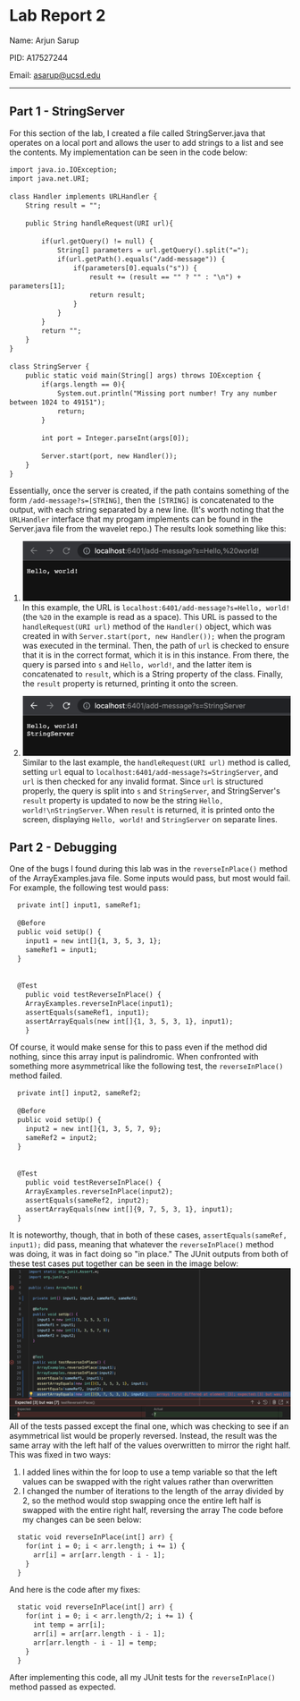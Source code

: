# Lab Report 2
Name: Arjun Sarup

PID: A17527244

Email: asarup@ucsd.edu

---

## Part 1 - StringServer

For this section of the lab, I created a file called StringServer.java that operates on a local port and allows the user to add strings to a list and see the contents. My implementation can be seen in the code below:

```
import java.io.IOException;
import java.net.URI;

class Handler implements URLHandler {
    String result = "";

    public String handleRequest(URI url){
        
        if(url.getQuery() != null) {
            String[] parameters = url.getQuery().split("=");
            if(url.getPath().equals("/add-message")) {
                if(parameters[0].equals("s")) {
                    result += (result == "" ? "" : "\n") + parameters[1];
                    return result;
                }
            } 
        }
        return "";
    }
}

class StringServer {
    public static void main(String[] args) throws IOException {
        if(args.length == 0){
            System.out.println("Missing port number! Try any number between 1024 to 49151");
            return;
        }

        int port = Integer.parseInt(args[0]);

        Server.start(port, new Handler());
    }
}
```

Essentially, once the server is created, if the path contains something of the form `/add-message?s=[STRING]`, then the `[STRING]` is concatenated to the output, with each string separated by a new line. (It's worth noting that the `URLHandler` interface that my progam implements can be found in the Server.java file from the wavelet repo.) The results look something like this:

1) ![StringServer Demo 1](StringServer_Demo_1.png)
In this example, the URL is `localhost:6401/add-message?s=Hello, world!` (the `%20` in the example is read as a space). This URL is passed to the `handleRequest(URI url)` method of the `Handler()` object, which was created in with `Server.start(port, new Handler());` when the program was executed in the terminal. Then, the path of `url` is checked to ensure that it is in the correct format, which it is in this instance. From there, the query is parsed into `s` and `Hello, world!`, and the latter item is concatenated to `result`, which is a String property of the class. Finally, the `result` property is returned, printing it onto the screen.

2) ![StringServer Demo 2](StringServer_Demo_2.png)
Similar to the last example, the `handleRequest(URI url)` method is called, setting `url` equal to `localhost:6401/add-message?s=StringServer`, and `url` is then checked for any invalid format. Since `url` is structured properly, the query is split into `s` and `StringServer`, and StringServer's `result` property is updated to now be the string `Hello, world!\nStringServer`. When `result` is returned, it is printed onto the screen, displaying `Hello, world!` and `StringServer` on separate lines.


## Part 2 - Debugging
One of the bugs I found during this lab was in the `reverseInPlace()` method of the ArrayExamples.java file. Some inputs would pass, but most would fail. For example, the following test would pass:
```
  private int[] input1, sameRef1;

  @Before
  public void setUp() {
    input1 = new int[]{1, 3, 5, 3, 1};
    sameRef1 = input1;
  }

  
  @Test 
	public void testReverseInPlace() {
    ArrayExamples.reverseInPlace(input1);
    assertEquals(sameRef1, input1);
    assertArrayEquals(new int[]{1, 3, 5, 3, 1}, input1);
	}
```
Of course, it would make sense for this to pass even if the method did nothing, since this array input is palindromic. When confronted with something more asymmetrical like the following test, the `reverseInPlace()` method failed.
```
  private int[] input2, sameRef2;

  @Before
  public void setUp() {
    input2 = new int[]{1, 3, 5, 7, 9};
    sameRef2 = input2;
  }

  
  @Test 
	public void testReverseInPlace() {
    ArrayExamples.reverseInPlace(input2);
    assertEquals(sameRef2, input2);
    assertArrayEquals(new int[]{9, 7, 5, 3, 1}, input1);
  }
```
It is noteworthy, though, that in both of these cases, `assertEquals(sameRef, input1);` did pass, meaning that whatever the `reverseInPlace()` method was doing, it was in fact doing so "in place." The JUnit outputs from both of these test cases put together can be seen in the image below:
![JUnit output](JUnit_output.png)
All of the tests passed except the final one, which was checking to see if an asymmetrical list would be properly reversed. Instead, the result was the same array with the left half of the values overwritten to mirror the right half. This was fixed in two ways:
1) I added lines within the for loop to use a temp variable so that the left values can be swapped with the right values rather than overwritten
2) I changed the number of iterations to the length of the array divided by 2, so the method would stop swapping once the entire left half is swapped with the entire right half, reversing the array
The code before my changes can be seen below:
```
  static void reverseInPlace(int[] arr) {
    for(int i = 0; i < arr.length; i += 1) {
      arr[i] = arr[arr.length - i - 1];
    }
  }
```
And here is the code after my fixes:
```  
  static void reverseInPlace(int[] arr) {
    for(int i = 0; i < arr.length/2; i += 1) {
      int temp = arr[i];
      arr[i] = arr[arr.length - i - 1];
      arr[arr.length - i - 1] = temp;
    } 
  }
```
After implementing this code, all my JUnit tests for the `reverseInPlace()` method passed as expected.

